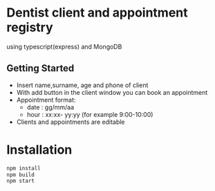 # Dentist client and appointment registry
using typescript(express) and MongoDB

## Getting Started

- Insert name,surname, age and phone of client
- With add button in the client window you can book an appointment
- Appointment format: 
  - date : gg/mm/aa 
  - hour : xx:xx- yy:yy (for example 9:00-10:00) 
- Clients and appointments are editable


# Installation
```bash
npm install
npm build
npm start
```
